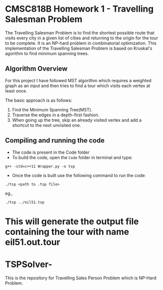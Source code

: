 # CMSC818B Homework 1 - Travelling Salesman Problem
The Travelling Salesman Problem is to find the shortest possible route that visits every city in a given list of cities and returning to the origin for the tour to be complete. It is an NP-hard problem in combinatorial optimization. This implementation of the Travelling Salesman Problem is based on Kruskal's agorithm to find minimum spanning trees.

## Algorithm Overview
For this project I have followed MST algorithm which requires a weighted graph as an input and then tries to find a tour which visits each vertex at least once.

The basic approach is as follows:
1. Find the Minimum Spanning Tree(MST).
2. Traverse the edges in a depth-first fashion.
3. When going up the tree, skip an already visited vertex and add a shortcut to the next unvisited one.

## Compiling and running the code
- The code is present in the Code folder
- To build the code, open the `Code` folder in terminal and type:
```
g++ -std=c++11 Wrapper.py -o tsp
```
- Once the code is built use the following command to run the code:
```
./tsp <path to .tsp file>
```
eg.,
```
./tsp ../eil51.tsp
```
This will generate the output file containing the tour with name eil51.out.tour
=======
# TSPSolver-
This is the repository for Travelling Sales Person Problem which is NP-Hard Problem.
